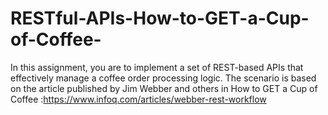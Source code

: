 # RESTful-APIs-How-to-GET-a-Cup-of-Coffee-
In this assignment, you are to implement a set of REST-based APIs that effectively manage a coffee order processing logic. The scenario is based on the article published by Jim Webber and others in How to GET a Cup of Coffee :https://www.infoq.com/articles/webber-rest-workflow
